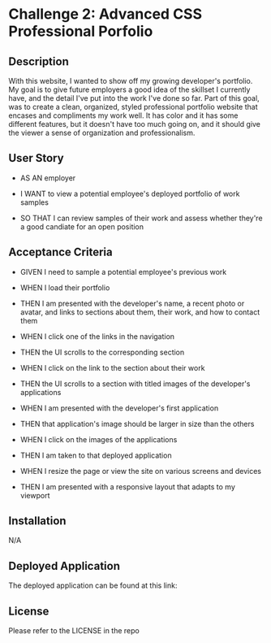 # Challenge 2: Advanced CSS Professional Porfolio


## Description

With this website, I wanted to show off my growing developer's portfolio. My goal is to give future employers a good idea of the skillset I currently have, and the detail I've put into the work I've done so far. Part of this goal, was to create a clean, organized, styled professional portfolio website that encases and compliments my work well. It has color and it has some different features, but it doesn't have too much going on, and it should give the viewer a sense of organization and professionalism.

## User Story

* AS AN employer

* I WANT to view a potential employee's deployed portfolio of work samples

* SO THAT I can review samples of their work and assess whether they're a good candiate for an open position


## Acceptance Criteria

* GIVEN I need to sample a potential employee's previous work

* WHEN I load their portfolio

* THEN I am presented with the developer's name, a recent photo or avatar, and links to sections about them, their work, and how to contact them

* WHEN I click one of the links in the navigation

* THEN the UI scrolls to the corresponding section

* WHEN I click on the link to the section about their work

* THEN the UI scrolls to a section with titled images of the developer's applications

* WHEN I am presented with the developer's first application

* THEN that application's image should be larger in size than the others

* WHEN I click on the images of the applications

* THEN I am taken to that deployed application

* WHEN I resize the page or view the site on various screens and devices

* THEN I am presented with a responsive layout that adapts to my viewport


## Installation

N/A


## Deployed Application

The deployed application can be found at this link:


## License

Please refer to the LICENSE in the repo